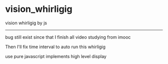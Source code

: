 # vision_whirligig
vision whirligig by js

---

bug still exist since that I finish all video studying from imooc

Then I'll fix time interval to auto run this whirligig

use pure javascript implements high level display